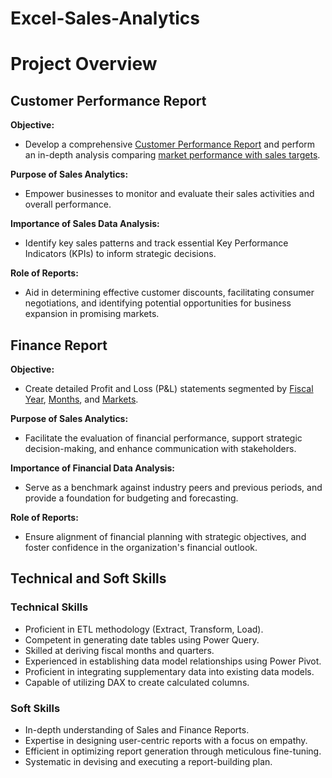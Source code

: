 # Excel-Sales-Analytics
# Project Overview

## Customer Performance Report

**Objective:**
- Develop a comprehensive [Customer Performance Report](https://github.com/PeterWilliam1405/Excel-Sales-Analytics/blob/main/Customer%20Performance%20Report.pdf) and perform an in-depth analysis comparing [market performance with sales targets](https://github.com/PeterWilliam1405/Excel-Sales-Analytics/blob/main/Market%20Performance%20vs%20Target%20Report.pdf).

**Purpose of Sales Analytics:**
- Empower businesses to monitor and evaluate their sales activities and overall performance.

**Importance of Sales Data Analysis:**
- Identify key sales patterns and track essential Key Performance Indicators (KPIs) to inform strategic decisions.

**Role of Reports:**
- Aid in determining effective customer discounts, facilitating consumer negotiations, and identifying potential opportunities for business expansion in promising markets.

## Finance Report

**Objective:**
- Create detailed Profit and Loss (P&L) statements segmented by [Fiscal Year](https://github.com/PeterWilliam1405/Excel-Sales-Analytics/blob/main/P%26L%20Statement%20by%20Fiscal%20Year.pdf), [Months](https://github.com/PeterWilliam1405/Excel-Sales-Analytics/blob/main/P%26L%20Statement%20by%20Months.pdf), and [Markets](https://github.com/PeterWilliam1405/Excel-Sales-Analytics/blob/main/P%26L%20Statement%20by%20Markets.pdf).

**Purpose of Sales Analytics:**
- Facilitate the evaluation of financial performance, support strategic decision-making, and enhance communication with stakeholders.

**Importance of Financial Data Analysis:**
- Serve as a benchmark against industry peers and previous periods, and provide a foundation for budgeting and forecasting.

**Role of Reports:**
- Ensure alignment of financial planning with strategic objectives, and foster confidence in the organization's financial outlook.

## Technical and Soft Skills

### Technical Skills
- Proficient in ETL methodology (Extract, Transform, Load).
- Competent in generating date tables using Power Query.
- Skilled at deriving fiscal months and quarters.
- Experienced in establishing data model relationships using Power Pivot.
- Proficient in integrating supplementary data into existing data models.
- Capable of utilizing DAX to create calculated columns.

### Soft Skills
- In-depth understanding of Sales and Finance Reports.
- Expertise in designing user-centric reports with a focus on empathy.
- Efficient in optimizing report generation through meticulous fine-tuning.
- Systematic in devising and executing a report-building plan.
